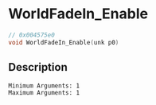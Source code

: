# WorldFadeIn_Enable
```c
// 0x004575e0
void WorldFadeIn_Enable(unk p0)
```
## Description
```
Minimum Arguments: 1
Maximum Arguments: 1
```
